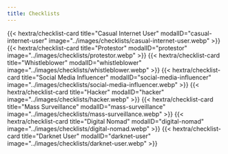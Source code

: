 ```yaml
---
title: Checklists
---
```

<div class="checklist-grid">
    {{< hextra/checklist-card title="Casual Internet User" modalID="casual-internet-user" image="../images/checklists/casual-internet-user.webp" >}}
    {{< hextra/checklist-card title="Protestor" modalID="protestor" image="../images/checklists/protestor.webp" >}}
    {{< hextra/checklist-card title="Whistleblower" modalID="whistleblower" image="../images/checklists/whistleblower.webp" >}}
    {{< hextra/checklist-card title="Social Media Influencer" modalID="social-media-influencer" image="../images/checklists/social-media-influencer.webp" >}}
    {{< hextra/checklist-card title="Hacker" modalID="hacker" image="../images/checklists/hacker.webp" >}}
    {{< hextra/checklist-card title="Mass Surveillance" modalID="mass-surveillance" image="../images/checklists/mass-surveillance.webp" >}}
    {{< hextra/checklist-card title="Digital Nomad" modalID="digital-nomad" image="../images/checklists/digital-nomad.webp" >}}
    {{< hextra/checklist-card title="Darknet User" modalID="darknet-user" image="../images/checklists/darknet-user.webp" >}}
</div>